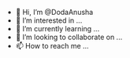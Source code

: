 - 👋 Hi, I’m @DodaAnusha
- 👀 I’m interested in ...
- 🌱 I’m currently learning ...
- 💞️ I’m looking to collaborate on ...
- 📫 How to reach me ...

<!---
DodaAnusha/DodaAnusha is a ✨ special ✨ repository because its `README.md` (this file) appears on your GitHub profile.
You can click the Preview link to take a look at your changes.
--->
